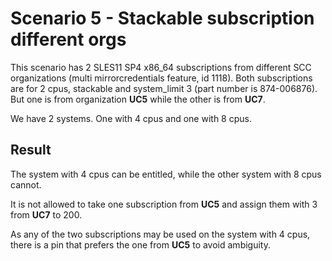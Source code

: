 Scenario 5 - Stackable subscription different orgs
==================================================

This scenario has 2 SLES11 SP4 x86_64 subscriptions from different SCC 
organizations (multi mirrorcredentials feature, id 1118).
Both subscriptions are for 2 cpus, stackable and system_limit 3
(part number is 874-006876).
But one is from organization **UC5** while the other is from **UC7**.

We have 2 systems. One with 4 cpus and one with 8 cpus.

Result
------

The system with 4 cpus can be entitled, while the other system with 8 cpus
cannot.

It is not allowed to take one subscription from **UC5**
and assign them with 3 from **UC7** to 200.

As any of the two subscriptions may be used on the system with 4 cpus,
there is a pin that prefers the one from **UC5** to avoid ambiguity.

